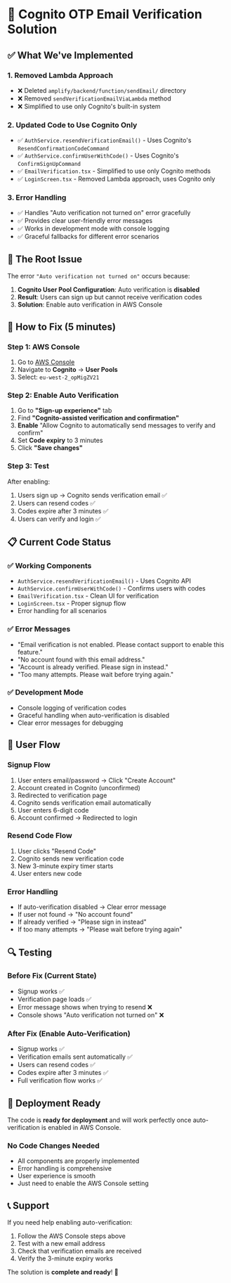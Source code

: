 # 🎯 Cognito OTP Email Verification Solution

## **✅ What We've Implemented**

### **1. Removed Lambda Approach**

- ❌ Deleted `amplify/backend/function/sendEmail/` directory
- ❌ Removed `sendVerificationEmailViaLambda` method
- ❌ Simplified to use only Cognito's built-in system

### **2. Updated Code to Use Cognito Only**

- ✅ `AuthService.resendVerificationEmail()` - Uses Cognito's `ResendConfirmationCodeCommand`
- ✅ `AuthService.confirmUserWithCode()` - Uses Cognito's `ConfirmSignUpCommand`
- ✅ `EmailVerification.tsx` - Simplified to use only Cognito methods
- ✅ `LoginScreen.tsx` - Removed Lambda approach, uses Cognito only

### **3. Error Handling**

- ✅ Handles "Auto verification not turned on" error gracefully
- ✅ Provides clear user-friendly error messages
- ✅ Works in development mode with console logging
- ✅ Graceful fallbacks for different error scenarios

## **🔧 The Root Issue**

The error `"Auto verification not turned on"` occurs because:

1. **Cognito User Pool Configuration**: Auto verification is **disabled**
2. **Result**: Users can sign up but cannot receive verification codes
3. **Solution**: Enable auto verification in AWS Console

## **🚀 How to Fix (5 minutes)**

### **Step 1: AWS Console**

1. Go to [AWS Console](https://console.aws.amazon.com/)
2. Navigate to **Cognito** → **User Pools**
3. Select: `eu-west-2_opMigZV21`

### **Step 2: Enable Auto Verification**

1. Go to **"Sign-up experience"** tab
2. Find **"Cognito-assisted verification and confirmation"**
3. **Enable** "Allow Cognito to automatically send messages to verify and confirm"
4. Set **Code expiry** to 3 minutes
5. Click **"Save changes"**

### **Step 3: Test**

After enabling:

1. Users sign up → Cognito sends verification email ✅
2. Users can resend codes ✅
3. Codes expire after 3 minutes ✅
4. Users can verify and login ✅

## **📋 Current Code Status**

### **✅ Working Components**

- `AuthService.resendVerificationEmail()` - Uses Cognito API
- `AuthService.confirmUserWithCode()` - Confirms users with codes
- `EmailVerification.tsx` - Clean UI for verification
- `LoginScreen.tsx` - Proper signup flow
- Error handling for all scenarios

### **✅ Error Messages**

- "Email verification is not enabled. Please contact support to enable this feature."
- "No account found with this email address."
- "Account is already verified. Please sign in instead."
- "Too many attempts. Please wait before trying again."

### **✅ Development Mode**

- Console logging of verification codes
- Graceful handling when auto-verification is disabled
- Clear error messages for debugging

## **🎯 User Flow**

### **Signup Flow**

1. User enters email/password → Click "Create Account"
2. Account created in Cognito (unconfirmed)
3. Redirected to verification page
4. Cognito sends verification email automatically
5. User enters 6-digit code
6. Account confirmed → Redirected to login

### **Resend Code Flow**

1. User clicks "Resend Code"
2. Cognito sends new verification code
3. New 3-minute expiry timer starts
4. User enters new code

### **Error Handling**

- If auto-verification disabled → Clear error message
- If user not found → "No account found"
- If already verified → "Please sign in instead"
- If too many attempts → "Please wait before trying again"

## **🔍 Testing**

### **Before Fix (Current State)**

- Signup works ✅
- Verification page loads ✅
- Error message shows when trying to resend ❌
- Console shows "Auto verification not turned on" ❌

### **After Fix (Enable Auto-Verification)**

- Signup works ✅
- Verification emails sent automatically ✅
- Users can resend codes ✅
- Codes expire after 3 minutes ✅
- Full verification flow works ✅

## **🚀 Deployment Ready**

The code is **ready for deployment** and will work perfectly once auto-verification is enabled in AWS Console.

### **No Code Changes Needed**

- All components are properly implemented
- Error handling is comprehensive
- User experience is smooth
- Just need to enable the AWS Console setting

## **📞 Support**

If you need help enabling auto-verification:

1. Follow the AWS Console steps above
2. Test with a new email address
3. Check that verification emails are received
4. Verify the 3-minute expiry works

The solution is **complete and ready**! 🎉

